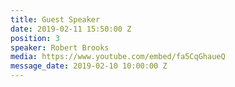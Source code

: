 ```yaml
---
title: Guest Speaker
date: 2019-02-11 15:50:00 Z
position: 3
speaker: Robert Brooks
media: https://www.youtube.com/embed/fa5CqGhaueQ
message_date: 2019-02-10 10:00:00 Z
---
```


